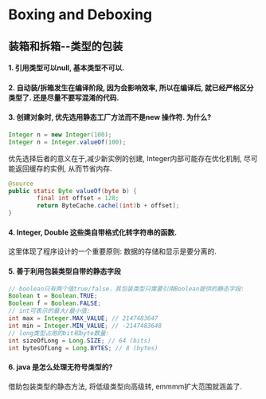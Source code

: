 # Boxing and Deboxing
## 装箱和拆箱--类型的包装

#### 1. 引用类型可以null, 基本类型不可以.
#### 2. 自动装/拆箱发生在编译阶段, 因为会影响效率, 所以在编译后, 就已经严格区分类型了. 还是尽量不要写混淆的代码.
#### 3. 创建对象时, 优先选用静态工厂方法而不是new 操作符. 为什么?
```java
Integer n = new Integer(100);
Integer n = Integer.valueOf(100);
```
优先选择后者的意义在于,减少新实例的创建, Integer内部可能存在优化机制, 尽可能返回缓存的实例, 从而节省内存.
```java
@source
public static Byte valueOf(byte b) {
        final int offset = 128;
        return ByteCache.cache[(int)b + offset];
}
```
#### 4. Integer, Double 这些类自带格式化转字符串的函数.
这里体现了程序设计的一个重要原则: 数据的存储和显示是要分离的.
#### 5. 善于利用包装类型自带的静态字段
```java
// boolean只有两个值true/false，其包装类型只需要引用Boolean提供的静态字段:
Boolean t = Boolean.TRUE;
Boolean f = Boolean.FALSE;
// int可表示的最大/最小值:
int max = Integer.MAX_VALUE; // 2147483647
int min = Integer.MIN_VALUE; // -2147483648
// long类型占用的bit和byte数量:
int sizeOfLong = Long.SIZE; // 64 (bits)
int bytesOfLong = Long.BYTES; // 8 (bytes)
```
#### 6. java 是怎么处理无符号类型的?
借助包装类型的静态方法, 将低级类型向高级转, emmmm扩大范围就涵盖了.
